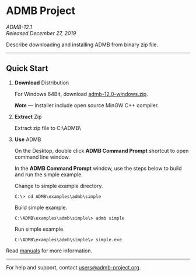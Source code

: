 # ADMB Project 
*ADMB-12.1*  
*Released December 27, 2019*  

Describe downloading and installing ADMB from binary zip file.

---

Quick Start
-----------

1. **Download** Distribution

   For Windows 64Bit, download [admb-12.0-windows.zip](https://github.com/admb-project/admb/releases/download/admb-12.0/admb-12.0-windows.zip).

   _**Note**_ &mdash; Installer include open source MinGW C++ compiler.

2. **Extract** Zip

   Extract zip file to C:\ADMB\

3. **Use** ADMB

   On the Desktop, double click **ADMB Command Prompt** shortcut to open command line window.

   In the **ADMB Command Prompt** window, use the steps below to build and run the simple example.
 
   Change to simple example directory.       

   ```
   C:\> cd ADMB\examples\admb\simple
   ```

   Build simple example.

   ```
   C:\ADMB\examples\admb\simple\> admb simple
   ```

   Run simple example.

   ```
   C:\ADMB\examples\admb\simple\> simple.exe
   ```

Read [manuals](https://github.com/admb-project/admb/releases/tag/admb-12.0/) for more information.

---
For help and support, contact <users@admb-project.org>.
